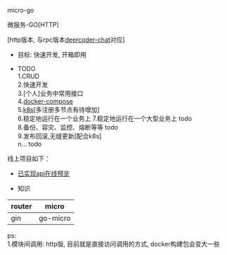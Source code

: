 micro-go 

微服务-GO[HTTP]  

[http版本, 与rpc版本[deercoder-chat](https://github.com/dreamlu/deercoder-chat)对应]  

- 目标: 快速开发, 开箱即用

- TODO  
1.CRUD  
2.快速开发  
3.[个人]业务中常用接口  
4.[docker-compose](docker/docker-compose/docker-compose.yaml)  
5.[k8s](docker/k8s/)[多注册多节点有待增加]  
6.稳定地运行在一个业务上 
7.稳定地运行在一个大型业务上 todo  
8.备份、容灾、监控、熔断等等 todo  
9.发布回滚,无缝更新[配合k8s]  
n... todo  

线上项目如下：  


- [已实现api在线预览](https://www.eolinker.com/#/share/index?shareCode=7Wl9J7)

- 知识  
 
| router | micro |  
| ------ | ---- |  
| gin | go-micro | 

ps:  
1.模块间调用: http版, 目前就是直接访问调用的方式, docker构建包会变大一些